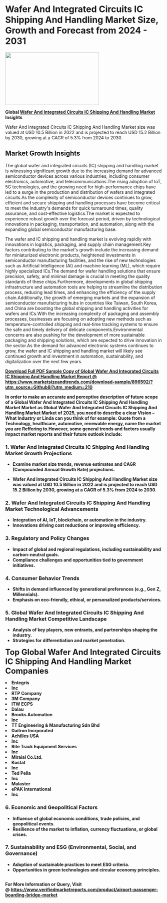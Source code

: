 <H1>Wafer And Integrated Circuits IC Shipping And Handling Market Size, Growth and Forecast from 2024 - 2031</H1><img class="aligncenter size-medium wp-image-584254" src="https://thirdeyenews.in/wp-content/uploads/2024/09/Global-Market-Research-300x168.jpeg" alt="" width="300" height="168" /><p><strong>Global&nbsp;<a href="https://www.marketsizeandtrends.com/download-sample/896592/?utm_source=Github8j?utm_medium=210">Wafer And Integrated Circuits IC Shipping And Handling Market</a> Insights</strong></p><p>Wafer And Integrated Circuits IC Shipping And Handling Market size was valued at USD 10.5 Billion in 2022 and is projected to reach USD 15.2 Billion by 2030, growing at a CAGR of 5.3% from 2024 to 2030.</p><p><h2>Market Growth Insights</h2> <p>The global wafer and integrated circuits (IC) shipping and handling market is witnessing significant growth due to the increasing demand for advanced semiconductor devices across various industries, including consumer electronics, automotive, and telecommunications.The rising adoption of IoT, 5G technologies, and the growing need for high-performance chips have led to a surge in the production and distribution of wafers and integrated circuits.As the complexity of semiconductor devices continues to grow, efficient and secure shipping and handling processes have become critical to meet the industry's demands for quick turnaround times, quality assurance, and cost-effective logistics.The market is expected to experience robust growth over the forecast period, driven by technological innovations in packaging, transportation, and automation, along with the expanding global semiconductor manufacturing base.</p> <p><strong><a href="#"></a></strong></p> <p>The wafer and IC shipping and handling market is evolving rapidly with innovations in logistics, packaging, and supply chain management.Key factors contributing to the market's growth include the increasing demand for miniaturized electronic products, heightened investments in semiconductor manufacturing facilities, and the rise of new technologies such as Artificial Intelligence (AI) and machine learning (ML), which require highly specialized ICs.The demand for wafer handling solutions that ensure precision, safety, and minimal damage is crucial in meeting the quality standards of these chips.Furthermore, developments in global shipping infrastructure and automation tools are helping to streamline the distribution process, reducing lead times, and enhancing the efficiency of the supply chain.Additionally, the growth of emerging markets and the expansion of semiconductor manufacturing hubs in countries like Taiwan, South Korea, and China are boosting the global shipping and handling activities for wafers and ICs.With the increasing complexity of packaging and assembly processes, businesses are focusing on adopting new methods such as temperature-controlled shipping and real-time tracking systems to ensure the safe and timely delivery of delicate components.Environmental concerns are also pushing for the development of more sustainable packaging and shipping solutions, which are expected to drive innovation in the sector.As the demand for advanced electronic systems continues to grow, the wafer and IC shipping and handling market will likely see continued growth and investment in automation, sustainability, and digitalization over the next few years.</p> <p><strong><a href="#"></p><p><span class=""><strong>Download Full PDF Sample Copy of Global Wafer And Integrated Circuits IC Shipping And Handling Market Report</strong> @ <a href="https://www.marketsizeandtrends.com/download-sample/896592/?utm_source=Github8j?utm_medium=210" target="_blank">https://www.marketsizeandtrends.com/download-sample/896592/?utm_source=Github8j?utm_medium=210</a></span></p><p>In order to make an accurate and perceptive description of future scope of a Global&nbsp;Wafer And Integrated Circuits IC Shipping And Handling Market Market as Global&nbsp;Wafer And Integrated Circuits IC Shipping And Handling Market Market of 2025, you need to describe a clear Vision &ndash; What Industry or Linda can you think of for example: Quote from a Technology, healthcare, automotive, renewable energy, name the market you are Reffering to.However, some general trends and factors usually impact market reports and their future outlook include:</p><h3>1.&nbsp;<strong>Wafer And Integrated Circuits IC Shipping And Handling Market Growth Projections</strong></h3><ul><li>Examine market size trends, revenue estimates and CAGR (Compounded Annual Growth Rate) projections.</li><li><p>Wafer And Integrated Circuits IC Shipping And Handling Market size was valued at USD 10.5 Billion in 2022 and is projected to reach USD 15.2 Billion by 2030, growing at a CAGR of 5.3% from 2024 to 2030.</p></li></ul><h3>2.&nbsp;<strong>Wafer And Integrated Circuits IC Shipping And Handling Market Technological Advancements</strong></h3><ul><li>Integration of AI, IoT, blockchain, or automation in the industry.</li><li>Innovations driving cost reductions or improving efficiency.</li></ul><h3>3.&nbsp;<strong>Regulatory and Policy Changes</strong></h3><ul><li>Impact of global and regional regulations, including sustainability and carbon-neutral goals.</li><li>Compliance challenges and opportunities tied to government initiatives.</li></ul><h3>4.&nbsp;<strong>Consumer Behavior Trends</strong></h3><ul><li>Shifts in demand influenced by generational preferences (e.g., Gen Z, Millennials).</li><li>Emphasis on eco-friendly, ethical, or personalized products/services.</li></ul><h3>5.&nbsp;<strong>Global Wafer And Integrated Circuits IC Shipping And Handling Market Competitive Landscape</strong></h3><ul><li>Analysis of key players, new entrants, and partnerships shaping the industry.</li><li>Strategies for differentiation and market penetration.</li></ul><p data-pm-slice="1 1 []"><span style="color: inherit; font-family: inherit; font-size: 25px;">Top Global Wafer And Integrated Circuits IC Shipping And Handling Market Companies</span></p><div class="" data-test-id=""><p><li>Entegris</li><li> Inc</li><li> RTP Company</li><li> 3M Company</li><li> ITW ECPS</li><li> Dalau</li><li> Brooks Automation</li><li> Inc</li><li> TT Engineering & Manufacturing Sdn Bhd</li><li> Daitron Incrporated</li><li> Achilles USA</li><li> Inc</li><li> Rite Track Equipment Services</li><li> Inc</li><li> Miraial Co.Ltd.</li><li> Kostat</li><li> Inc</li><li> Ted Pella</li><li> Inc</li><li> Malaster</li><li> ePAK International</li><li> Inc</li></p></div><h3>6.&nbsp;<strong>Economic and Geopolitical Factors</strong></h3><ul><li>Influence of global economic conditions, trade policies, and geopolitical events.</li><li>Resilience of the market to inflation, currency fluctuations, or global crises.</li></ul><h3>7.&nbsp;<strong>Sustainability and ESG (Environmental, Social, and Governance)</strong></h3><ul><li>Adoption of sustainable practices to meet ESG criteria.</li><li>Opportunities in green technologies and circular economy principles.</li></ul><h2><strong style="font-size: 14px;">For More Information or Query, Visit @&nbsp;</strong><a style="background-color: #ffffff; font-size: 14px;" href="https://www.marketsizeandtrends.com/report/wafer-and-integrated-circuits-ic-shipping-and-handling-market-/" target="_blank">https://www.verifiedmarketreports.com/product/airport-passenger-boarding-bridge-market</a></h2>